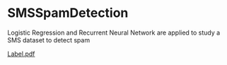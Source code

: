 # SMSSpamDetection
Logistic Regression and Recurrent Neural Network are applied to study a SMS dataset to detect spam



[Label.pdf](../main/Data/SMSSpamCollect_label.txt)
